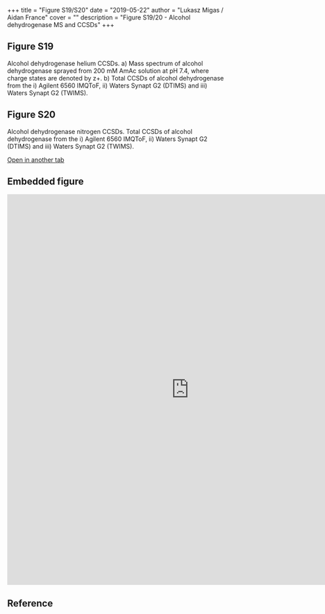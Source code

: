 +++
title = "Figure S19/S20"
date = "2019-05-22"
author = "Lukasz Migas / Aidan France"
cover = ""
description = "Figure S19/20 - Alcohol dehydrogenase MS and CCSDs"
+++

## Figure S19

Alcohol dehydrogenase helium CCSDs. a) Mass spectrum of alcohol dehydrogenase sprayed from 200 mM AmAc solution at pH 7.4, where charge states are denoted by z+. b) Total CCSDs of alcohol dehydrogenase from the i) Agilent 6560 IMQToF, ii) Waters Synapt G2 (DTIMS) and iii) Waters Synapt G2 (TWIMS). 

## Figure S20

Alcohol dehydrogenase nitrogen CCSDs. Total CCSDs of alcohol dehydrogenase from the i) Agilent 6560 IMQToF, ii) Waters Synapt G2 (DTIMS) and iii) Waters Synapt G2 (TWIMS).

[Open in another tab](https://france-ccs-2019.netlify.com/assets/ALCDEHY_S19&S20.html)

## Embedded figure

<iframe
    width="835"
    frameborder="0"
    height="900"
    src="https://france-ccs-2019.netlify.com/assets/ALCDEHY_S19&S20.html"
    style="background: #FFFFFF;"
></iframe>

## Reference
